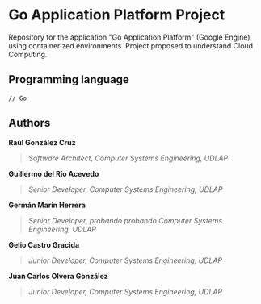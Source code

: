 # Go Application Platform Project
Repository for the application "Go Application Platform" (Google Engine) using containerized environments. Project proposed to understand Cloud Computing.

## Programming language
```[go]
// Go
```

## Authors
**Raúl González Cruz**
>*Software Architect, Computer Systems Engineering, UDLAP*


**Guillermo del Río Acevedo**
>*Senior Developer, Computer Systems Engineering, UDLAP*


**Germán Marín Herrera**
>*Senior Developer, probando probando Computer Systems Engineering, UDLAP*


**Gelio Castro Gracida**
>*Junior Developer, Computer Systems Engineering, UDLAP*


**Juan Carlos Olvera González**
>*Junior Developer, Computer Systems Engineering, UDLAP*
